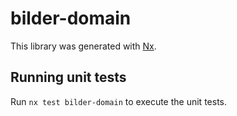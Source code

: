 # bilder-domain

This library was generated with [Nx](https://nx.dev).

## Running unit tests

Run `nx test bilder-domain` to execute the unit tests.
